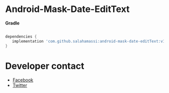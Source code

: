 # Android-Mask-Date-EditText

**Gradle**

```gradle

dependencies {
   implementation 'com.github.salahamassi:android-mask-date-editText:v1.0'
}
```


# Developer contact 
   * [Facebook](https://www.facebook.com/profile.php?id=100006656534009)
   * [Twitter](https://twitter.com/salahamassi)
